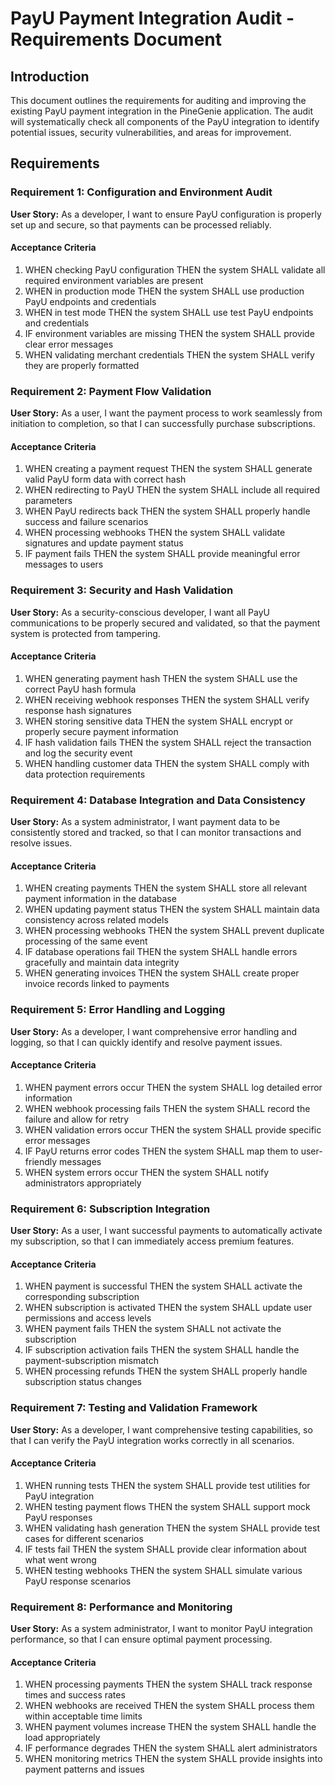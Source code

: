 # PayU Payment Integration Audit - Requirements Document

## Introduction

This document outlines the requirements for auditing and improving the existing PayU payment integration in the PineGenie application. The audit will systematically check all components of the PayU integration to identify potential issues, security vulnerabilities, and areas for improvement.

## Requirements

### Requirement 1: Configuration and Environment Audit

**User Story:** As a developer, I want to ensure PayU configuration is properly set up and secure, so that payments can be processed reliably.

#### Acceptance Criteria

1. WHEN checking PayU configuration THEN the system SHALL validate all required environment variables are present
2. WHEN in production mode THEN the system SHALL use production PayU endpoints and credentials
3. WHEN in test mode THEN the system SHALL use test PayU endpoints and credentials
4. IF environment variables are missing THEN the system SHALL provide clear error messages
5. WHEN validating merchant credentials THEN the system SHALL verify they are properly formatted

### Requirement 2: Payment Flow Validation

**User Story:** As a user, I want the payment process to work seamlessly from initiation to completion, so that I can successfully purchase subscriptions.

#### Acceptance Criteria

1. WHEN creating a payment request THEN the system SHALL generate valid PayU form data with correct hash
2. WHEN redirecting to PayU THEN the system SHALL include all required parameters
3. WHEN PayU redirects back THEN the system SHALL properly handle success and failure scenarios
4. WHEN processing webhooks THEN the system SHALL validate signatures and update payment status
5. IF payment fails THEN the system SHALL provide meaningful error messages to users

### Requirement 3: Security and Hash Validation

**User Story:** As a security-conscious developer, I want all PayU communications to be properly secured and validated, so that the payment system is protected from tampering.

#### Acceptance Criteria

1. WHEN generating payment hash THEN the system SHALL use the correct PayU hash formula
2. WHEN receiving webhook responses THEN the system SHALL verify response hash signatures
3. WHEN storing sensitive data THEN the system SHALL encrypt or properly secure payment information
4. IF hash validation fails THEN the system SHALL reject the transaction and log the security event
5. WHEN handling customer data THEN the system SHALL comply with data protection requirements

### Requirement 4: Database Integration and Data Consistency

**User Story:** As a system administrator, I want payment data to be consistently stored and tracked, so that I can monitor transactions and resolve issues.

#### Acceptance Criteria

1. WHEN creating payments THEN the system SHALL store all relevant payment information in the database
2. WHEN updating payment status THEN the system SHALL maintain data consistency across related models
3. WHEN processing webhooks THEN the system SHALL prevent duplicate processing of the same event
4. IF database operations fail THEN the system SHALL handle errors gracefully and maintain data integrity
5. WHEN generating invoices THEN the system SHALL create proper invoice records linked to payments

### Requirement 5: Error Handling and Logging

**User Story:** As a developer, I want comprehensive error handling and logging, so that I can quickly identify and resolve payment issues.

#### Acceptance Criteria

1. WHEN payment errors occur THEN the system SHALL log detailed error information
2. WHEN webhook processing fails THEN the system SHALL record the failure and allow for retry
3. WHEN validation errors occur THEN the system SHALL provide specific error messages
4. IF PayU returns error codes THEN the system SHALL map them to user-friendly messages
5. WHEN system errors occur THEN the system SHALL notify administrators appropriately

### Requirement 6: Subscription Integration

**User Story:** As a user, I want successful payments to automatically activate my subscription, so that I can immediately access premium features.

#### Acceptance Criteria

1. WHEN payment is successful THEN the system SHALL activate the corresponding subscription
2. WHEN subscription is activated THEN the system SHALL update user permissions and access levels
3. WHEN payment fails THEN the system SHALL not activate the subscription
4. IF subscription activation fails THEN the system SHALL handle the payment-subscription mismatch
5. WHEN processing refunds THEN the system SHALL properly handle subscription status changes

### Requirement 7: Testing and Validation Framework

**User Story:** As a developer, I want comprehensive testing capabilities, so that I can verify the PayU integration works correctly in all scenarios.

#### Acceptance Criteria

1. WHEN running tests THEN the system SHALL provide test utilities for PayU integration
2. WHEN testing payment flows THEN the system SHALL support mock PayU responses
3. WHEN validating hash generation THEN the system SHALL provide test cases for different scenarios
4. IF tests fail THEN the system SHALL provide clear information about what went wrong
5. WHEN testing webhooks THEN the system SHALL simulate various PayU response scenarios

### Requirement 8: Performance and Monitoring

**User Story:** As a system administrator, I want to monitor PayU integration performance, so that I can ensure optimal payment processing.

#### Acceptance Criteria

1. WHEN processing payments THEN the system SHALL track response times and success rates
2. WHEN webhooks are received THEN the system SHALL process them within acceptable time limits
3. WHEN payment volumes increase THEN the system SHALL handle the load appropriately
4. IF performance degrades THEN the system SHALL alert administrators
5. WHEN monitoring metrics THEN the system SHALL provide insights into payment patterns and issues